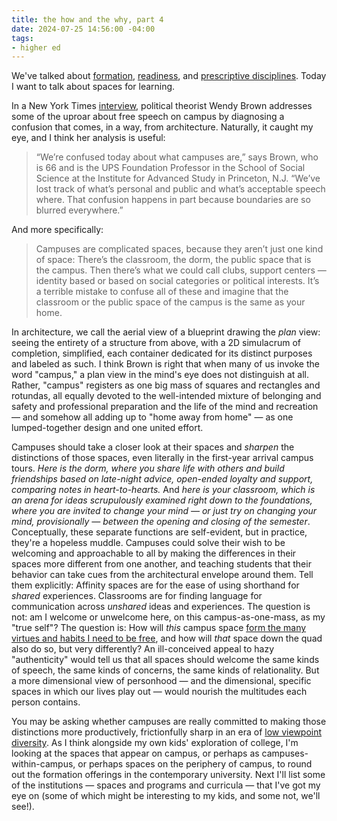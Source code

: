 ```yaml
---
title: the how and the why, part 4
date: 2024-07-25 14:56:00 -04:00
tags:
- higher ed
---
```


We've talked about [formation](https://sarahendren.com/2024/06/10/the-how-and-the-why/), [readiness](https://sarahendren.com/2024/06/14/the-how-and-the-why-part-2/), and [prescriptive disciplines](https://sarahendren.com/2024/06/21/the-how-and-the-why-part-3/). Today I want to talk about spaces for learning.

In a New York Times [interview](https://www.nytimes.com/interactive/2022/05/02/magazine/wendy-brown-interview.html?searchResultPosition=1), political theorist Wendy Brown addresses some of the uproar about free speech on campus by diagnosing a confusion that comes, in a way, from architecture. Naturally, it caught my eye, and I think her analysis is useful:

>“We’re confused today about what campuses are,” says Brown, who is 66 and is the UPS Foundation Professor in the School of Social Science at the Institute for Advanced Study in Princeton, N.J. “We’ve lost track of what’s personal and public and what’s acceptable speech where. That confusion happens in part because boundaries are so blurred everywhere.”

And more specifically:

>Campuses are complicated spaces, because they aren’t just one kind of space: There’s the classroom, the dorm, the public space that is the campus. Then there’s what we could call clubs, support centers — identity based or based on social categories or political interests. It’s a terrible mistake to confuse all of these and imagine that the classroom or the public space of the campus is the same as your home.

In architecture, we call the aerial view of a blueprint drawing the *plan* view: seeing the entirety of a structure from above, with a 2D simulacrum of completion, simplified, each container dedicated for its distinct purposes and labeled as such. I think Brown is right that when many of us invoke the word "campus," a plan view in the mind's eye does not distinguish at all. Rather, "campus" registers as one big mass of squares and rectangles and rotundas, all equally devoted to the well-intended mixture of belonging and safety and professional preparation and the life of the mind and recreation — and somehow all adding up to "home away from home" — as one lumped-together design and one united effort. 

Campuses should take a closer look at their spaces and *sharpen* the distinctions of those spaces, even literally in the first-year arrival campus tours. *Here is the dorm, where you share life with others and build friendships based on late-night advice, open-ended loyalty and support, comparing notes in heart-to-hearts.* And *here is your classroom, which is an arena for ideas scrupulously examined right down to the foundations, where you are invited to change your mind — or just try on changing your mind, provisionally — between the opening and closing of the semester*. Conceptually, these separate functions are self-evident, but in practice, they're a hopeless muddle. Campuses could solve their wish to be welcoming and approachable to all by making the differences in their spaces more different from one another, and teaching students that their behavior can take cues from the architectural envelope around them. Tell them explicitly: Affinity spaces are for the ease of using shorthand for *shared* experiences. Classrooms are for finding language for communication across *unshared* ideas and experiences. The question is not: am I welcome or unwelcome here, on this campus-as-one-mass, as my "true self"? The question is: How will *this* campus space [form the many virtues and habits I need to be free](https://sarahendren.com/2024/06/10/the-how-and-the-why/), and how will *that* space down the quad also do so, but very differently? An ill-conceived appeal to hazy "authenticity" would tell us that all spaces should welcome the same kinds of speech, the same kinds of concerns, the same kinds of relationality. But a more dimensional view of personhood — and the dimensional, specific spaces in which our lives play out — would nourish the multitudes each person contains.

You may be asking whether campuses are really committed to making those distinctions more productively, frictionfully sharp in an era of [low viewpoint diversity](https://righteousmind.com/viewpoint-diversity/). As I think alongside my own kids' exploration of college, I'm looking at the spaces that appear on campus, or perhaps as campuses-within-campus, or perhaps spaces on the periphery of campus, to round out the formation offerings in the contemporary university. Next I'll list some of the institutions — spaces and programs and curricula — that I've got my eye on (some of which might be interesting to my kids, and some not, we'll see!).



 